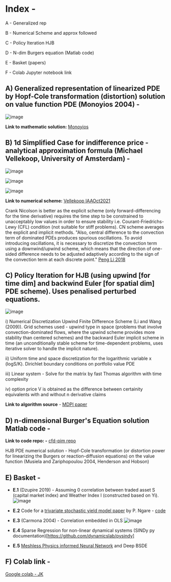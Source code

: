 
# Index - 

A - Generalized rep

B - Numerical Scheme and approx followed

C - Policy Iteration HJB

D - N-dim Burgers equation (Matlab code)

E - Basket (papers)

F - Colab Jupyter notebook link


## **A)** **Generalized representation** of linearized PDE by Hopf-Cole transformation (distortion) solution on value function PDE (Monoyios 2004) -

![image](https://github.com/user-attachments/assets/d4a31ae9-e788-4734-9276-f4f6a24ce391)

**Link to mathematic solution:** [Monoyios](https://people.maths.ox.ac.uk/monoyios/docs/mm_chapter.pdf)





## **B)** 1d Simplified Case for indifference price - **analytical approximation** formula (Michael Vellekoop, University of Amsterdam) - 

![image](https://github.com/user-attachments/assets/47d35849-1818-4432-9301-51eca45e2a29)

![image](https://github.com/user-attachments/assets/f6e4ba40-496f-4d25-97a8-2c057ccc47ec)

![image](https://github.com/user-attachments/assets/8955fdde-982c-485f-9e64-2d7d81b79202)


**Link to numerical scheme:** [Vellekoop IAAOct2021](https://actuaries.org/IAA/Documents/SECTIONS/Sections%20Colloquium%202021/PresentationVellekoopIAAOct2021.pdf)

Crank Nicolson is better as the explicit scheme (only forward-differencing for the time derivative) requires the time step to be constrained to unacceptably low values in order to ensure stability i.e. Courant-Friedrichs-Lewy (CFL) condition (not suitable for stiff problems). CN scheme averages the explicit and implicit methods.
"Also, central difference to the convection term of dominated PDEs produces spurious oscillations. To avoid introducing oscillations, it is necessary to discretize the convection term using a downwind/upwind scheme, which means that the direction of one-sided difference needs to be adjusted adaptively according to the sign of the convection term at each discrete point." [Peng Li 2018](https://www.sciencedirect.com/science/article/pii/S0898122117306880#b13)


## **C)** Policy Iteration for HJB (using upwind [for time dim] and backwind Euler [for spatial dim]  PDE scheme). Uses penalised perturbed equations.

![image](https://github.com/user-attachments/assets/efde5361-3cec-46f1-8e0e-fbe7bea6d96e)

i) Numerical Discretization Upwind Finite Difference Scheme (Li and Wang (2009)). Grid schemes used - upwind type in space (problems that involve convection-dominated flows, where the upwind scheme provides more stability than centered schemes) and the backward Euler implicit scheme in time (an unconditionally stable scheme for time-dependent problems, uses iterative solver to handle the implicit nature). 

ii) Uniform time and space discretization for the logarithmic variable x (logS/K). Dirichlet boundary conditions on portfolio value PDE

iii)  Linear system - Solve for the matrix by fast Thomas algorithm with time complexity

iv) option price V is obtained as the difference between certainity equivalents with and without n derivative claims

**Link to algorithm source** - [MDPI paper](https://www.mdpi.com/1911-8074/14/9/399)


## **D)** n-dimensional Burger's Equation solution Matlab code - 

**Link to code repo: -** [cfd-pim repo](https://github.com/LzEfreet/CFD-PIM?tab=readme-ov-file)

HJB PDE numerical solution - Hopf-Cole transformation (or distortion power for linearizing the Burgers or reaction-diffusion equations) on the value function (Musiela and Zariphopoulou 2004, Henderson and Hobson)


## **E)** Basket - 

- **E.1** (Dzupire 2019) - Assuming 0 correlation between traded asset S (capital market index) and Weather Index I (constructed based on Yi). 
![image](https://github.com/user-attachments/assets/96cbd98b-b427-49e8-8647-2f25781e8e0c)

- **E.2** Code for a [trivariate stochastic yield model paper](https://www.sciencedirect.com/science/article/pii/S2468227623002247) by P. Ngare - [code](https://ars.els-cdn.com/content/image/1-s2.0-S2468227623002247-mmc1.pdf)

- **E.3** (Carmona 2004) - Correlation embedded in OLS
![image](https://github.com/user-attachments/assets/2b5435c8-ce04-4aea-b50a-9940365493e2)

- **E.4** Sparse Regression for non-linear dynamical systems (SINDy py documentation)[https://github.com/dynamicslab/pysindy]

- **E.5** [Meshless Physics informed Neural Network](https://www.nature.com/articles/s41467-021-26434-1) and Deep BSDE



## **F)** **Colab link** - 

[Google colab - JK](https://colab.research.google.com/drive/1iEsWgOOY3vK39Unbrobov5RG2dxffYNG?usp=sharing)
